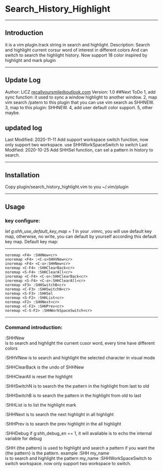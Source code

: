 # Search\_History\_Highlight
***
## Introduction
it is a vim plugin.track string in search and highlight.
Description: 
  Search and highlight current corsur word of interest in different colors
  And can switch to search the highlight history.
  Now support 18 color
  inspired by highlight and mark plugin

***
## Update Log
Author: LiCZ recallyoursmile@outlook.com
Version: 1.0
##Next ToDo
1, add sync function: it used to sync a window highlight to another window.
2, map vim search /patern to this plugin that you can use vim search as SHHNEW.
3, map <S-8> to this plugin: SHHNEW.
4, add user default color support.
5, other maybe.

## updated log
Last Modified: 2020-11-11
      Add support workspace switch function, now only support two workspace. use SHHWorkSpaceSwitch to switch
Last Modified: 2020-10-25
      Add SHHSel function, can sel a pattern in history to search. 

***
## Installation
Copy plugin/search_history_highlight.vim to you ~/.vim/plugin

***

## Usage
### key configure:
*let g:shh_use_default_key_map = 1* in your .vimrc, you will use default key
map, otherwise, no write, you can default by yourself according this default
key map.
Default key map:
***
    noremap <F4> :SHHNew<cr>
    vnoremap <F4> :<C-u>SHHVNew<cr>
    inoremap <F4> <C-o>:SHHNew<cr>
    noremap <C-F4> :SHHClearBack<cr>
    noremap <S-F4> :SHHClearAll<cr>
    inoremap <C-F4> <C-o>:SHHClearBack<cr>
    inoremap <S-F4> <C-o>:SHHClearAll<cr>
    noremap <F3> :SHHSwitchB<cr>
    noremap <C-F3> :SHHSwitchN<cr>
    noremap <S-F3> :SHHSel 
    noremap <S-F2> :SHHList<cr>
    noremap <F2> :SHHNext<cr>
    noremap <C-F2> :SHHPrev<cr>
    noremap <C-S-F2> :SHHWorkSpaceSwitch<cr>
***

### Command introduction:
 :SHHNew  
      is to search and highlight the current cusor word, every time have
      different colors

 :SHHVNew
      is to search and highlight the selected character in visual mode

 :SHHClearBack
      is the undo of SHHNew

 :SHHClearAll
      is reset the highlight

 :SHHSwitchN
      is to search the the pattern in the highlight from last to old

 :SHHSwitchB
      is to search the pattern in the highlight from old to last

 :SHHList
      is to list the highlight mark

 :SHHNext
      is to search the next highlight in all highlight

 :SHHPrev
      is to search the prev highlight in the all highlight

 :SHHDebug
   if g:shh\_debug\_en == 1, it will avaliable
   is to echo the internal variable for debug

 :SHH {the pattern}
      is used to highlight and search a pattern if you want
      the {the pattern} is the pattern.
      example
      :SHH my_name  
      is to search and highlight the pattern my_name
  :SHHWorkSpaceSwitch
      to switch workspace. now only support two workspace to switch.


